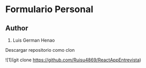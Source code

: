 # Formulario Personal

## Author
  1. Luis German Henao

Descargar repositorio como clon

![1](git clone https://github.com/Ruisu4869/ReactAppEntrevista)
